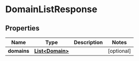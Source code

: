 

# DomainListResponse


## Properties

| Name | Type | Description | Notes |
|------------ | ------------- | ------------- | -------------|
|**domains** | [**List&lt;Domain&gt;**](Domain.md) |  |  [optional] |



